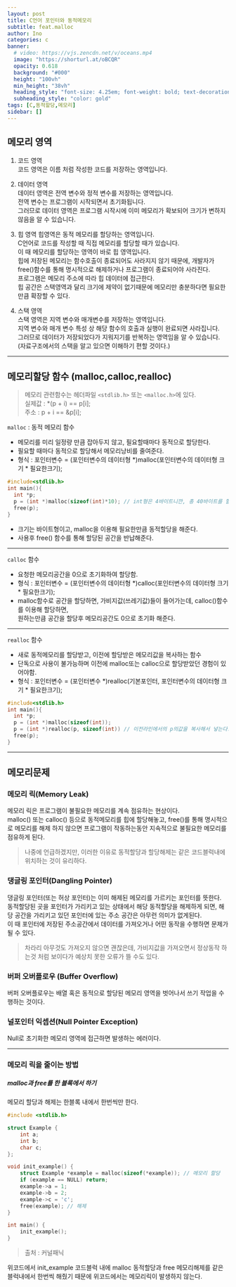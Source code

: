 ```yaml
---
layout: post
title: C언어 포인터와 동적메모리
subtitle: feat.malloc
author: Ino
categories: c
banner:
  # video: https://vjs.zencdn.net/v/oceans.mp4
  image: "https://shorturl.at/oBCQR"
  opacity: 0.618
  background: "#000"
  height: "100vh"
  min_height: "38vh"
  heading_style: "font-size: 4.25em; font-weight: bold; text-decoration: underline"
  subheading_style: "color: gold"
tags: [C,동적할당,메모리]
sidebar: []
---  
```


## 메모리 영역    

1. 코드 영역    
코드 영역은 이름 처럼 작성한 코드를 저장하는 영역입니다.​

2. 데이터 영역    
데이터 영역은 전역 변수와 정적 변수를 저장하는 영역입니다.    
전역 변수는 프로그램이 시작되면서 초기화됩니다.   
그러므로 데이터 영역은 프로그램 시작시에 이미 메모리가 확보되어 크기가 변하지 않음을 알 수 있습니다.    

3. 힙 영역
힙영역은 동적 메모리를 할당하는 영역입니다.   
C언어로 코드를 작성할 때 직접 메모리를 할당할 때가 있습니다.    
이 때 메모리를 할당하는 영역이 바로 힙 영역입니다.    
힙에 저장된 메모리는 함수호출이 종료되어도 사라지지 않기 때문에, 개발자가 free()함수를 통해 명시적으로 해제하거나 프로그램이 종료되어야 사라진다.     
프로그램은 메모리 주소에 따라 힙 데이터에 접근한다.     
힙 공간은 스택영역과 달리 크기에 제약이 없기때문에 메모리만 충분하다면 필요한만큼 확장할 수 있다.     


4. 스택 영역    
스택 영역은 지역 변수와 매개변수를 저장하는 영역입니다.   
지역 변수와 매개 변수 특성 상 해당 함수의 호출과 실행이 완료되면 사라집니다.    
그러므로 데이터가 저장되었다가 지워지기를 반복하는 영역임을 알 수 있습니다.   
(자료구조에서의 스택을 알고 있으면 이해하기 편할 것이다.)

* * *



## 메모리할당 함수 (malloc,calloc,realloc)
> 메모리 관련함수는 헤더파일 `<stdlib.h>` 또는 `<malloc.h>`에 있다.     
실제값 : *(p + i) == p[i];      
주소 : p + i == &p[i];      

`malloc` : 동적 메모리 함수     
* 메모리를 미리 일정량 만큼 잡아두지 않고, 필요할때마다 동적으로 할당한다.      
* 필요할 때마다 동적으로 할당해서 메모리낭비를 줄여준다.      
* 형식 : 포인터변수 = (포인터변수의 데이터형 *)malloc(포인터변수의 데이터형 크기 * 필요한크기);       

```c
#include<stdlib.h>
int main(){
  int *p;
  p = (int *)malloc(sizeof(int)*10); // int형은 4바이트니깐, 총 40바이트를 할당한 상태이다.
  free(p);
}
```
* 크기는 바이트형이고, malloc을 이용해 필요한만큼 동적할당을 해준다.    
* 사용후 free() 함수를 통해 할당된 공간을 반납해준다.       

* * *

`calloc` 함수
* 요청한 메모리공간을 0으로 초기화하여 할당함.    
* 형식 : 포인터변수 = (포인터변수의 데이터형 *)calloc(포인터변수의 데이터형 크기 * 필요한크기);
* malloc함수로 공간을 할당하면, 가비지값(쓰레기값)들이 들어가는데, calloc()함수를 이용해 할당하면,    
원하는만큼 공간을 할당후 메모리공간도 0으로 초기화 해준다.    

* * *

`realloc` 함수    
* 새로 동적메모리를 할당받고, 이전에 할당받은 메모리값을 복사하는 함수    
* 단독으로 사용이 불가능하며 이전에 malloc또는 calloc으로 할당받았던 경험이 있어야함.   
* 형식 : 포인터변수 = (포인터변수 *)realloc(기본포인터, 포인터변수의 데이터형 크기 * 필요한크기);

```c
#include<stdlib.h>
int main(){
  int *p;
  p = (int *)malloc(sizeof(int));
  p = (int *)realloc(p, sizeof(int)) // 이전라인에서의 p의값을 복사해서 넣는다.
  free(p);
}
```

* * * 
## 메모리문제
### 메모리 릭(Memory Leak)

메모리 릭은 프로그램이 불필요한 메모리를 계속 점유하는 현상이다.    
malloc() 또는 calloc() 등으로 동적메모리를 힙에 할당해놓고, free()를 통해 명시적으로 메모리를 해제 하지 않으면 프로그램이 작동하는동안 지속적으로 불필요한 메모리를 점유하게 된다.    
> 나중에 언급하겠지만, 이러한 이유로 동적할당과 할당해제는 같은 코드블럭내에 위치하는 것이 유리하다.    

### 댕글링 포인터(Dangling Pointer)

댕글링 포인터(또는 허상 포인터)는 이미 해제된 메모리를 가르키는 포인터를 뜻한다.    
동적할당된 곳을 포인터가 가리키고 있는 상태에서 해당 동적할당을 해제하게 되면, 해당 공간을 가리키고 있던 포인터에 있는 주소 공간은 아무런 의미가 없게된다.    
이 때 포인터에 저장된 주소공간에서 데이터를 가져오거나 어떤 동작을 수행하면 문제가 될 수 있다.    
> 차라리 아무것도 가져오지 않으면 괜찮은데, 가비지값을 가져오면서 정상동작 하는것 처럼 보이다가 예상치 못한 오류가 뜰 수도 있다.    

### 버퍼 오버플로우 (Buffer Overflow)
버퍼 오버플로우는 배열 혹은 동적으로 할당된 메모리 영역을 벗어나서 쓰기 작업을 수행하는 것이다.   

### 널포인터 익셉션(Null Pointer Exception)
Null로 초기화한 메모리 영역에 접근하면 발생하는 에러이다.   

* * *   

### 메모리 릭을 줄이는 방법

##### malloc과 free를 한 블록에서 하기
메모리 할당과 해제는 한블록 내에서 한번씩만 한다.   

```c
#include <stdlib.h>

struct Example {
    int a;
    int b;
    char c;
};

void init_example() {
    struct Example *example = malloc(sizeof(*example)); // 메모리 할당
    if (example == NULL) return;
    example->a = 1;
    example->b = 2;
    example->c = 'c';
    free(example); // 해제
}

int main() {
    init_example();
}
```
> 출처 : 커널패닉     

위코드에서 init_example 코드블럭 내에 malloc 동적할당과 free 메모리해제를 같은 블럭내에서 한번씩 해줬기 때문에 위코드에서는 메모리릭이 발생하지 않는다.     

